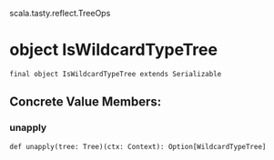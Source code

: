 scala.tasty.reflect.TreeOps
# object IsWildcardTypeTree

<pre><code class="language-scala" >final object IsWildcardTypeTree extends Serializable</pre></code>
## Concrete Value Members:
### unapply
<pre><code class="language-scala" >def unapply(tree: Tree)(ctx: Context): Option[WildcardTypeTree]</pre></code>

